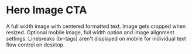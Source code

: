 # Hero Image CTA

A full width image with centered formatted text. Image gets cropped when resized. Optional mobile image, full width option and image alignment settings. Linebreaks (br-tags) aren't displayed on mobile for individual text flow control on desktop.
